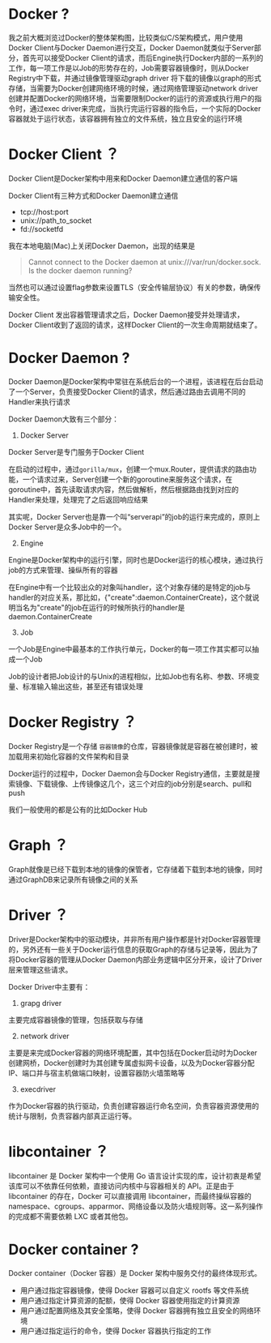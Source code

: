 # Docker ?

我之前大概浏览过Docker的整体架构图，比较类似C/S架构模式，用户使用Docker Client与Docker Daemon进行交互，Docker Daemon就类似于Server部分，首先可以接受Docker Client的请求，而后Engine执行Docker内部的一系列的工作，每一项工作是以Job的形势存在的，Job需要容器镜像时，则从Docker Registry中下载，并通过镜像管理驱动graph driver 将下载的镜像以graph的形式存储，当需要为Docker创建网络环境的时候，通过网络管理驱动network driver创建并配置Docker的网络环境，当需要限制Docker的运行的资源或执行用户的指令时，通过exec driver来完成，当执行完运行容器的指令后，一个实际的Docker容器就处于运行状态，该容器拥有独立的文件系统，独立且安全的运行环境

# Docker Client ？

Docker Client是Docker架构中用来和Docker Daemon建立通信的客户端

Docker Client有三种方式和Docker Daemon建立通信

- tcp://host:port
- unix://path_to_socket
- fd://socketfd

我在本地电脑(Mac)上关闭Docker Daemon，出现的结果是

> Cannot connect to the Docker daemon at unix:///var/run/docker.sock. Is the docker daemon running?


当然也可以通过设置flag参数来设置TLS（安全传输层协议）有关的参数，确保传输安全性。

Docker Client 发出容器管理请求之后，Docker Daemon接受并处理请求，Docker Client收到了返回的请求，这样Docker Client的一次生命周期就结束了。

# Docker Daemon ?

Docker Daemon是Docker架构中常驻在系统后台的一个进程，该进程在后台启动了一个Server，负责接受Docker Client的请求，然后通过路由去调用不同的Handler来执行请求

Docker Daemon大致有三个部分：

1. Docker Server

Docker Server是专门服务于Docker Client

在启动的过程中，通过`gorilla/mux`，创建一个mux.Router，提供请求的路由功能，一个请求过来，Server创建一个新的goroutine来服务这个请求，在goroutine中，首先读取请求内容，然后做解析，然后根据路由找到对应的Handler来处理，处理完了之后返回响应结果

其实呢，Docker Server也是靠一个叫“serverapi”的job的运行来完成的，原则上Docker Server是众多Job中的一个。

2. Engine

Engine是Docker架构中的运行引擎，同时也是Docker运行的核心模块，通过执行job的方式来管理、操纵所有的容器

在Engine中有一个比较出众的对象叫handler，这个对象存储的是特定的job与handler的对应关系，那比如，{"create":daemon.ContainerCreate}，这个就说明当名为"create"的job在运行的时候所执行的handler是daemon.ContainerCreate

3. Job

一个Job是Engine中最基本的工作执行单元，Docker的每一项工作其实都可以抽成一个Job

Job的设计者把Job设计的与Unix的进程相似，比如Job也有名称、参数、环境变量、标准输入输出这些，甚至还有错误处理

# Docker Registry ？

Docker Registry是一个存储 `容器镜像`的仓库，容器镜像就是容器在被创建时，被加载用来初始化容器的文件架构和目录

Docker运行的过程中，Docker Daemon会与Docker Registry通信，主要就是搜索镜像、下载镜像、上传镜像这几个，这三个对应的job分别是search、pull和push

我们一般使用的都是公有的比如Docker Hub

# Graph ？

Graph就像是已经下载到本地的镜像的保管者，它存储着下载到本地的镜像，同时通过GraphDB来记录所有镜像之间的关系

# Driver ？

Driver是Docker架构中的驱动模块，并非所有用户操作都是针对Docker容器管理的，另外还有一些关于Docker运行信息的获取Graph的存储与记录等，因此为了将Docker容器的管理从Docker Daemon内部业务逻辑中区分开来，设计了Driver层来管理这些请求。

Docker Driver中主要有：

1. grapg driver

主要完成容器镜像的管理，包括获取与存储

2. network driver

主要是来完成Docker容器的网络环境配置，其中包括在Docker启动时为Docker创建网桥，Docker创建时为其创建专属虚拟网卡设备，以及为Docker容器分配IP、端口并与宿主机做端口映射，设置容器防火墙策略等

3. execdriver

作为Docker容器的执行驱动，负责创建容器运行命名空间，负责容器资源使用的统计与限制，负责容器内部真正运行等。

# libcontainer ？

libcontainer 是 Docker 架构中一个使用 Go 语言设计实现的库，设计初衷是希望该库可以不依靠任何依赖，直接访问内核中与容器相关的 API。正是由于 libcontainer 的存在，Docker 可以直接调用 libcontainer，而最终操纵容器的 namespace、cgroups、apparmor、网络设备以及防火墙规则等。这一系列操作的完成都不需要依赖 LXC 或者其他包。

# Docker container ?

Docker container（Docker 容器）是 Docker 架构中服务交付的最终体现形式。

- 用户通过指定容器镜像，使得 Docker 容器可以自定义 rootfs 等文件系统
- 用户通过指定计算资源的配额，使得 Docker 容器使用指定的计算资源
- 用户通过配置网络及其安全策略，使得 Docker 容器拥有独立且安全的网络环境
- 用户通过指定运行的命令，使得 Docker 容器执行指定的工作
